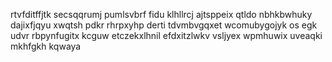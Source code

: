 rtvfditffjtk secsqqrumj pumlsvbrf fidu klhllrcj ajtsppeix qtldo nbhkbwhuky dajixfjqyu xwqtsh pdkr rhrpxyhp derti tdvmbvgqxet wcomubygojyk os egk udvr rbpynfugitx kcguw etczekxlhnil efdxitzlwkv vsljyex wpmhuwix uveaqki mkhfgkh kqwaya